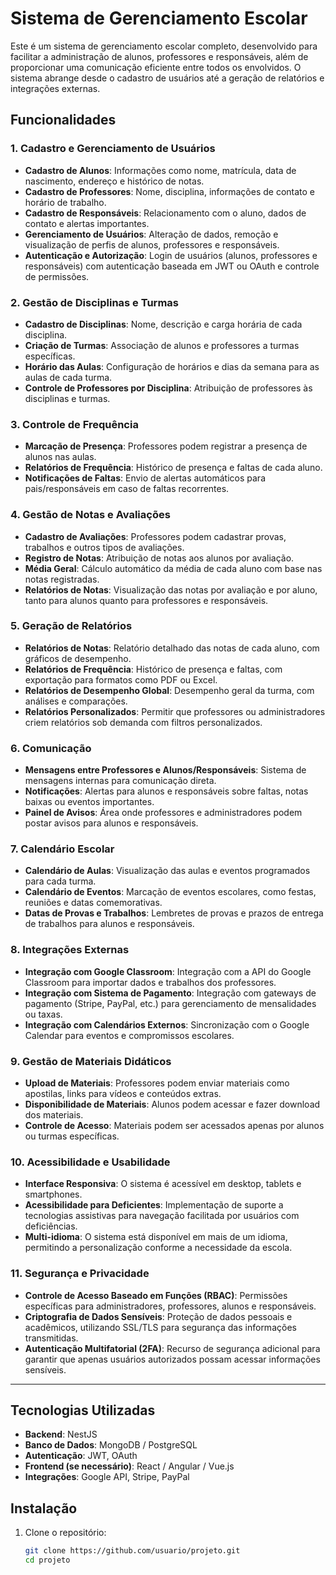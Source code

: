 # Sistema de Gerenciamento Escolar

Este é um sistema de gerenciamento escolar completo, desenvolvido para facilitar a administração de alunos, professores e responsáveis, além de proporcionar uma comunicação eficiente entre todos os envolvidos. O sistema abrange desde o cadastro de usuários até a geração de relatórios e integrações externas.

## Funcionalidades

### 1. Cadastro e Gerenciamento de Usuários
- **Cadastro de Alunos**: Informações como nome, matrícula, data de nascimento, endereço e histórico de notas.
- **Cadastro de Professores**: Nome, disciplina, informações de contato e horário de trabalho.
- **Cadastro de Responsáveis**: Relacionamento com o aluno, dados de contato e alertas importantes.
- **Gerenciamento de Usuários**: Alteração de dados, remoção e visualização de perfis de alunos, professores e responsáveis.
- **Autenticação e Autorização**: Login de usuários (alunos, professores e responsáveis) com autenticação baseada em JWT ou OAuth e controle de permissões.

### 2. Gestão de Disciplinas e Turmas
- **Cadastro de Disciplinas**: Nome, descrição e carga horária de cada disciplina.
- **Criação de Turmas**: Associação de alunos e professores a turmas específicas.
- **Horário das Aulas**: Configuração de horários e dias da semana para as aulas de cada turma.
- **Controle de Professores por Disciplina**: Atribuição de professores às disciplinas e turmas.

### 3. Controle de Frequência
- **Marcação de Presença**: Professores podem registrar a presença de alunos nas aulas.
- **Relatórios de Frequência**: Histórico de presença e faltas de cada aluno.
- **Notificações de Faltas**: Envio de alertas automáticos para pais/responsáveis em caso de faltas recorrentes.

### 4. Gestão de Notas e Avaliações
- **Cadastro de Avaliações**: Professores podem cadastrar provas, trabalhos e outros tipos de avaliações.
- **Registro de Notas**: Atribuição de notas aos alunos por avaliação.
- **Média Geral**: Cálculo automático da média de cada aluno com base nas notas registradas.
- **Relatórios de Notas**: Visualização das notas por avaliação e por aluno, tanto para alunos quanto para professores e responsáveis.

### 5. Geração de Relatórios
- **Relatórios de Notas**: Relatório detalhado das notas de cada aluno, com gráficos de desempenho.
- **Relatórios de Frequência**: Histórico de presença e faltas, com exportação para formatos como PDF ou Excel.
- **Relatórios de Desempenho Global**: Desempenho geral da turma, com análises e comparações.
- **Relatórios Personalizados**: Permitir que professores ou administradores criem relatórios sob demanda com filtros personalizados.

### 6. Comunicação
- **Mensagens entre Professores e Alunos/Responsáveis**: Sistema de mensagens internas para comunicação direta.
- **Notificações**: Alertas para alunos e responsáveis sobre faltas, notas baixas ou eventos importantes.
- **Painel de Avisos**: Área onde professores e administradores podem postar avisos para alunos e responsáveis.

### 7. Calendário Escolar
- **Calendário de Aulas**: Visualização das aulas e eventos programados para cada turma.
- **Calendário de Eventos**: Marcação de eventos escolares, como festas, reuniões e datas comemorativas.
- **Datas de Provas e Trabalhos**: Lembretes de provas e prazos de entrega de trabalhos para alunos e responsáveis.

### 8. Integrações Externas
- **Integração com Google Classroom**: Integração com a API do Google Classroom para importar dados e trabalhos dos professores.
- **Integração com Sistema de Pagamento**: Integração com gateways de pagamento (Stripe, PayPal, etc.) para gerenciamento de mensalidades ou taxas.
- **Integração com Calendários Externos**: Sincronização com o Google Calendar para eventos e compromissos escolares.

### 9. Gestão de Materiais Didáticos
- **Upload de Materiais**: Professores podem enviar materiais como apostilas, links para vídeos e conteúdos extras.
- **Disponibilidade de Materiais**: Alunos podem acessar e fazer download dos materiais.
- **Controle de Acesso**: Materiais podem ser acessados apenas por alunos ou turmas específicas.

### 10. Acessibilidade e Usabilidade
- **Interface Responsiva**: O sistema é acessível em desktop, tablets e smartphones.
- **Acessibilidade para Deficientes**: Implementação de suporte a tecnologias assistivas para navegação facilitada por usuários com deficiências.
- **Multi-idioma**: O sistema está disponível em mais de um idioma, permitindo a personalização conforme a necessidade da escola.

### 11. Segurança e Privacidade
- **Controle de Acesso Baseado em Funções (RBAC)**: Permissões específicas para administradores, professores, alunos e responsáveis.
- **Criptografia de Dados Sensíveis**: Proteção de dados pessoais e acadêmicos, utilizando SSL/TLS para segurança das informações transmitidas.
- **Autenticação Multifatorial (2FA)**: Recurso de segurança adicional para garantir que apenas usuários autorizados possam acessar informações sensíveis.

---

## Tecnologias Utilizadas
- **Backend**: NestJS
- **Banco de Dados**: MongoDB / PostgreSQL
- **Autenticação**: JWT, OAuth
- **Frontend (se necessário)**: React / Angular / Vue.js
- **Integrações**: Google API, Stripe, PayPal

## Instalação

1. Clone o repositório:
   ```bash
   git clone https://github.com/usuario/projeto.git
   cd projeto
